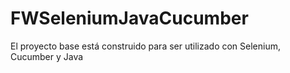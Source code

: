 # FWSeleniumJavaCucumber
El proyecto base está construido para ser utilizado con Selenium, Cucumber y Java
